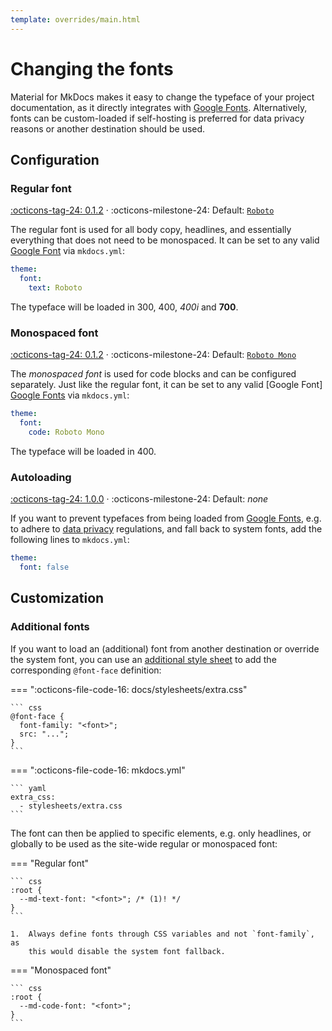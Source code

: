 ```yaml
---
template: overrides/main.html
---
```


# Changing the fonts

Material for MkDocs makes it easy to change the typeface of your project
documentation, as it directly integrates with [Google Fonts]. Alternatively,
fonts can be custom-loaded if self-hosting is preferred for data privacy reasons
or another destination should be used.

  [Google Fonts]: https://fonts.google.com

## Configuration

### Regular font

[:octicons-tag-24: 0.1.2][font support] ·
:octicons-milestone-24: Default: [`Roboto`][Roboto]

The regular font is used for all body copy, headlines, and essentially
everything that does not need to be monospaced. It can be set to any
valid [Google Font][Google Fonts] via `mkdocs.yml`:

``` yaml
theme:
  font:
    text: Roboto
```

The typeface will be loaded in 300, 400, _400i_ and __700__.

  [Roboto]: https://fonts.google.com/specimen/Roboto
  [font support]: https://github.com/squidfunk/mkdocs-material/releases/tag/0.1.2

### Monospaced font

[:octicons-tag-24: 0.1.2][font support] ·
:octicons-milestone-24: Default: [`Roboto Mono`][Roboto Mono]

The _monospaced font_ is used for code blocks and can be configured separately.
Just like the regular font, it can be set to any valid [Google Font]
[Google Fonts] via `mkdocs.yml`:

``` yaml
theme:
  font:
    code: Roboto Mono
```

The typeface will be loaded in 400.

  [Roboto Mono]: https://fonts.google.com/specimen/Roboto+Mono

### Autoloading

[:octicons-tag-24: 1.0.0][font=false support] ·
:octicons-milestone-24: Default: _none_

If you want to prevent typefaces from being loaded from [Google Fonts], e.g.
to adhere to [data privacy] regulations, and fall back to system fonts, add the
following lines to `mkdocs.yml`:

``` yaml
theme:
  font: false
```

  [data privacy]: https://developers.google.com/fonts/faq#what_does_using_the_google_fonts_api_mean_for_the_privacy_of_my_users
  [font=false support]: https://github.com/squidfunk/mkdocs-material/releases/tag/1.0.0

## Customization

### Additional fonts

If you want to load an (additional) font from another destination or override
the system font, you can use an [additional style sheet] to add the
corresponding `@font-face` definition:

=== ":octicons-file-code-16: docs/stylesheets/extra.css"

    ``` css
    @font-face {
      font-family: "<font>";
      src: "...";
    }
    ```

=== ":octicons-file-code-16: mkdocs.yml"

    ``` yaml
    extra_css:
      - stylesheets/extra.css
    ```

The font can then be applied to specific elements, e.g. only headlines, or 
globally to be used as the site-wide regular or monospaced font:

=== "Regular font"

    ``` css
    :root {
      --md-text-font: "<font>"; /* (1)! */
    }
    ```

    1.  Always define fonts through CSS variables and not `font-family`, as
        this would disable the system font fallback.

=== "Monospaced font"

    ``` css
    :root {
      --md-code-font: "<font>";
    }
    ```

  [additional style sheet]: ../customization.md#additional-css
